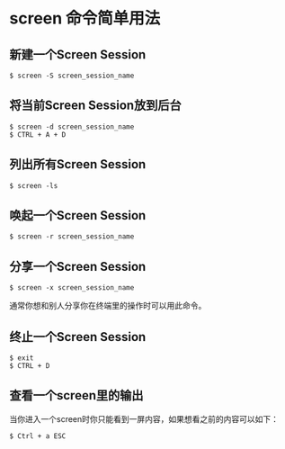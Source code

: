 # screen 命令简单用法

## 新建一个Screen Session

```
$ screen -S screen_session_name
```

## 将当前Screen Session放到后台

```
$ screen -d screen_session_name
$ CTRL + A + D
```

## 列出所有Screen Session

```
$ screen -ls
```

## 唤起一个Screen Session

```
$ screen -r screen_session_name
```

## 分享一个Screen Session

```
$ screen -x screen_session_name
```

通常你想和别人分享你在终端里的操作时可以用此命令。

## 终止一个Screen Session

```
$ exit
$ CTRL + D
```

## 查看一个screen里的输出

当你进入一个screen时你只能看到一屏内容，如果想看之前的内容可以如下：

```
$ Ctrl + a ESC
```

